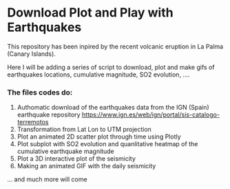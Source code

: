 # Download Plot and Play with Earthquakes

This repository has been inpired by the recent volcanic eruption in La Palma (Canary Islands).

Here I will be adding a series of script to download, plot and make gifs of earthquakes locations, cumulative magnitude, SO2 evolution, ....
### The files codes do:
1. Authomatic download of the earthquakes data from the IGN (Spain) earthquake repository https://www.ign.es/web/ign/portal/sis-catalogo-terremotos
2. Transformation from Lat Lon to UTM projection
3. Plot an animated 2D scatter plot through time using Plotly
4. Plot subplot with SO2 evolution and quanlitative heatmap of the cumulative earthquake magnitude
5. Plot a 3D interactive plot of the seismicity
6. Making an animated GIF with the daily seismicity

... and much more will come
